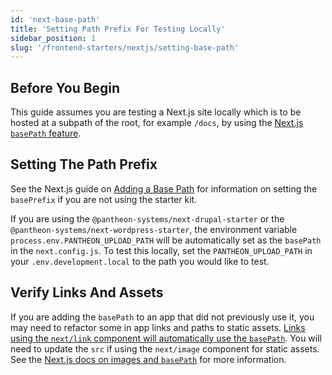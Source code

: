 ```yaml
---
id: 'next-base-path'
title: 'Setting Path Prefix For Testing Locally'
sidebar_position: 1
slug: '/frontend-starters/nextjs/setting-base-path'
---
```


## Before You Begin

This guide assumes you are testing a Next.js site locally which is to be hosted
at a subpath of the root, for example `/docs`, by using the
[Next.js `basePath` feature](https://nextjs.org/docs/api-reference/next.config.js/basepath).

## Setting The Path Prefix

See the Next.js guide on
[Adding a Base Path](https://nextjs.org/docs/api-reference/next.config.js/basepath)
for information on setting the `basePrefix` if you are not using the starter
kit.

If you are using the `@pantheon-systems/next-drupal-starter` or the
`@pantheon-systems/next-wordpress-starter`, the environment variable
`process.env.PANTHEON_UPLOAD_PATH` will be automatically set as the `basePath`
in the `next.config.js`. To test this locally, set the `PANTHEON_UPLOAD_PATH` in
your `.env.development.local` to the path you would like to test.

## Verify Links And Assets

If you are adding the `basePath` to an app that did not previously use it, you
may need to refactor some in app links and paths to static assets.
[Links using the `next/link` component will automatically use the `basePath`](https://nextjs.org/docs/api-reference/next.config.js/basepath#links).
You will need to update the `src` if using the `next/image` component for static
assets. See the
[Next.js docs on images and `basePath`](https://nextjs.org/docs/api-reference/next.config.js/basepath#images)
for more information.
